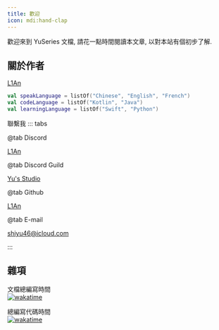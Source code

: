 ```yaml
---
title: 歡迎
icon: mdi:hand-clap
---
```


歡迎來到 YuSeries 文檔, 請花一點時間閱讀本文章, 以對本站有個初步了解.

## 關於作者

[L1An](https://github.com/l1-an)  

```kotlin
val speakLanguage = listOf("Chinese", "English", "French")
val codeLanguage = listOf("Kotlin", "Java")
val learningLanguage = listOf("Swift", "Python")
```

聯繫我
::: tabs

@tab Discord

[L1An](https://discord.com/users/l1_an.)

@tab Discord Guild

[Yu's Studio](https://discord.com/invite/SzPBHGttaR)

@tab Github

[L1An](https://github.com/l1-an)

@tab E-mail

[shiyu46@icloud.com](mailto:shiyu46@icloud.com)

:::

## 雜項

文檔總編寫時間  
[![wakatime](https://wakatime.com/badge/github/L1-An/YusDoc.svg)](https://wakatime.com/badge/github/L1-An/YusDoc)

總編寫代碼時間  
[![wakatime](https://wakatime.com/badge/user/018b3a75-57d0-4174-82b2-b604a838b205.svg)](https://wakatime.com/@018b3a75-57d0-4174-82b2-b604a838b205)